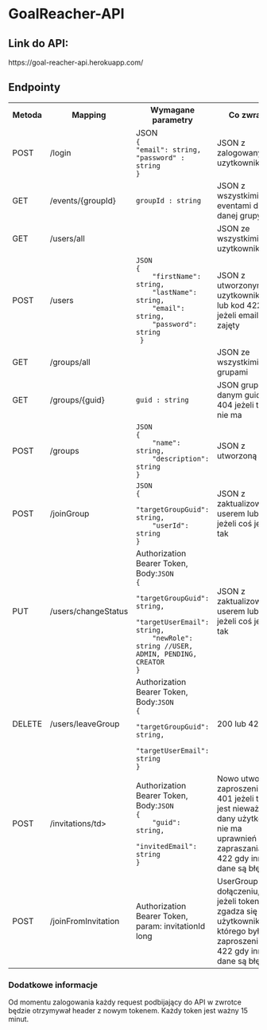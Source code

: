 # GoalReacher-API

<h2>Link do API:</h2>
https://goal-reacher-api.herokuapp.com/

<h2>Endpointy</h2>

<table>
<tr>
<th>Metoda</th>
<th>Mapping</th>
<th>Wymagane parametry</th>
<th>Co zwraca</th>
</tr>
<tr>
<td>POST</td>
<td>/login</td>
<td>JSON 
<code>
{
"email": string,
"password" : string
}
</code>
</td>
<td>JSON z zalogowanym uzytkownikiem</td>
</tr>
<tr>
<td>GET</td>
<td>/events/{groupId}</td>
<td><code>groupId : string</code></td>
<td>JSON z wszystkimi eventami dla danej grupy</td>
</tr>
<tr>
<td>GET</td>
<td>/users/all</td>
<td></td>
<td>JSON ze wszystkimi uzytkownikami</td>
</tr>
<tr>
<td>POST</td>
<td>/users</td>
<td>
<code>JSON
{
    "firstName": string,
    "lastName": string,
    "email": string,
    "password": string
 }
</code></td>
<td>JSON z utworzonym uzytkownikiem lub kod 422 jeżeli email jest zajęty</td>
</tr>
<tr>
<td>GET</td>
<td>/groups/all</td>
<td></td>
<td>JSON ze wszystkimi grupami</td>
</tr>
<tr>
<td>GET</td>
<td>/groups/{guid}</td>
<td><code>guid : string</code></td>
<td>JSON grupą o danym guid lub 404 jeżeli takiej nie ma</td>
</tr>
<tr>
<td>POST</td>
<td>/groups</td>
<td><code>JSON
{
    "name": string,
    "description": string
}
</code></td>
<td>JSON z utworzoną grupą</td>
</tr>
<tr>
<td>POST</td>
<td>/joinGroup</td>
<td><code>JSON
{
    "targetGroupGuid": string,
    "userId": string
}
</code></td>
<td>JSON z zaktualizowanym userem lub 422 jeżeli coś jest nie tak</td>
</tr>
<tr>
<td>PUT</td>
<td>/users/changeStatus</td>
<td>Authorization Bearer Token, Body:<code>JSON
{
    "targetGroupGuid": string,
    "targetUserEmail": string,
    "newRole": string //USER, ADMIN, PENDING, CREATOR
}
</code></td>
<td>JSON z zaktualizowanym userem lub 422 jeżeli coś jest nie tak</td>
</tr>
<tr>
<td>DELETE</td>
<td>/users/leaveGroup</td>
<td>Authorization Bearer Token, Body:<code>JSON
{
    "targetGroupGuid": string,
    "targetUserEmail": string
}
</code></td>
<td>200 lub 422</td>
</tr>
<tr>
<td>POST</td>
<td>/invitations/td>
<td>Authorization Bearer Token, Body:<code>JSON
{
    "guid": string,
    "invitedEmail": string
}
</code></td>
<td>Nowo utworzone zaproszenie, 401 jeżeli token jest nieważny lub dany użytkownik nie ma uprawnień do zapraszania lub 422 gdy inne dane są błędne</td>
</tr>
<tr>
<td>POST</td>
<td>/joinFromInvitation</td>
<td>Authorization Bearer Token, param: invitationId long
</td>
<td>UserGroup po dołączeniu, 401 jeżeli token nie zgadza się z użytkownikiem którego było to zaproszenie lub 422 gdy inne dane są błędne</td>
</tr>

</table>

<h3>Dodatkowe informacje</h3>
Od momentu zalogowania każdy request podbijający do API w zwrotce będzie otrzymywał header <zaraz uzupełnie> z nowym tokenem. Każdy token jest ważny 15 minut. 

